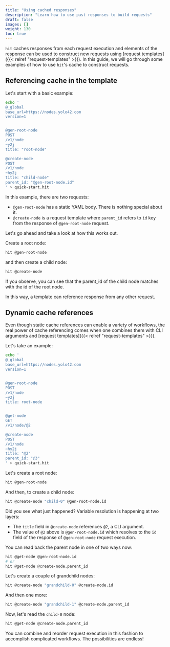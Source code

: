 ```yaml
---
title: "Using cached responses"
description: "Learn how to use past responses to build requests"
draft: false
images: []
weight: 130
toc: true
---
```


`hit` caches responses from each request execution and elements of the
response can be used to construct new requests using
[request templates]({{< relref "request-templates" >}}).
In this guide, we will go through some examples of how to use `hit`'s cache
to construct requests.


## Referencing cache in the template

Let's start with a basic example:

```bash
echo '
@_global
base_url=https://nodes.yolo42.com
version=1


@gen-root-node
POST
/v1/node
~y2j
title: "root-node"

@create-node
POST
/v1/node
~hy2j
title: "child-node"
parent_id: "@gen-root-node.id"
' > quick-start.hit
```

In this example, there are two requests:
- `@gen-root-node` has a static YAML body. There is nothing special about it.
- `@create-node` is a request template where `parent_id` refers to `id` key
  from the response of `@gen-root-node` request.

Let's go ahead and take a look at how this works out.

Create a root node:
```bash
hit @gen-root-node
```

and then create a child node:

```bash
hit @create-node
```

If you observe, you can see that the parent_id of the child node matches
with the id of the root node.

In this way, a template can reference response from any other request.

## Dynamic cache references

Even though static cache references can enable a variety of
workflows, the real power of cache referencing comes when one combines them
with CLI arguments and
[request templates]({{< relref "request-templates" >}}).

Let's take an example:

```bash
echo '
@_global
base_url=https://nodes.yolo42.com
version=1


@gen-root-node
POST
/v1/node
~y2j
title: root-node


@get-node
GET
/v1/node/@2

@create-node
POST
/v1/node
~hy2j
title: "@2"
parent_id: "@3"
' > quick-start.hit
```

Let's create a root node:

```bash
hit @gen-root-node
```

And then, to create a child node:

```bash
hit @create-node "child-0" @gen-root-node.id
```

Did you see what just happened?
Variable resolution is happening at two layers:
- The `title` field in `@create-node` references `@2`, a CLI argument.
- The value of `@2` above is `@gen-root-node.id` which resolves to the `id`
  field of the response of `@gen-root-node` request execution.

You can read back the parent node in one of two ways now:

```bash
hit @get-node @gen-root-node.id
# or
hit @get-node @create-node.parent_id
```


Let's create a couple of grandchild nodes:

```bash
hit @create-node "grandchild-0" @create-node.id
```

And then one more:

```bash
hit @create-node "grandchild-1" @create-node.parent_id
```

Now, let's read the `child-0` node:

```bash
hit @get-node @create-node.parent_id
```

You can combine and reorder request execution in this fashion to accomplish
complicated workflows. The possibilities are endless!

